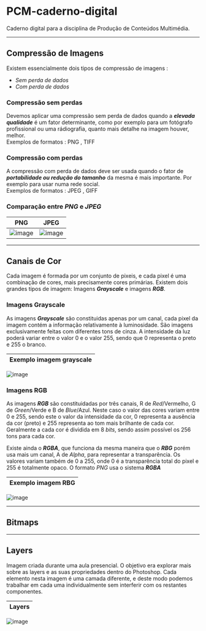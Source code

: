 # PCM-caderno-digital
Caderno digital para a disciplina de Produção de Conteúdos Multimédia.

---

## Compressão de Imagens
Existem essencialmente dois tipos de compressão de imagens : 
* *Sem perda de dados*
* *Com perda de dados*

### Compressão sem perdas
Devemos aplicar uma compressão sem perda de dados quando a ***elevada qualidade*** é um fator determinante, como por exemplo para um fotógrafo profissional ou uma rádiografia, quanto mais detalhe na imagem houver, melhor.  
Exemplos de formatos : PNG , TIFF

### Compressão com perdas
A compressão com perda de dados deve ser usada quando o fator de ***portabilidade ou redução do tamanho*** da mesma é mais importante. Por exemplo para usar numa rede social.  
Exemplos de formatos : JPEG , GIFF

### Comparação entre *PNG* e *JPEG*

| PNG | JPEG |
|------|-------|
|![image](https://www.infowester.com/img_art/form_img/comppng.png)|![image](https://www.infowester.com/img_art/form_img/compjpeg.jpg)|

---
## Canais de Cor
Cada imagem é formada por um conjunto de pixeis, e cada pixel é uma combinação de cores, mais precisamente cores primárias. Existem dois grandes tipos de imagem: Imagens ***Grayscale*** e imagens ***RGB***.

### Imagens Grayscale
As imagens ***Grayscale*** são constituidas apenas por um canal, cada pixel da imagem contém a informação relativamente à luminosidade. São imagens exclusivamente feitas com diferentes tons de cinza. A intensidade da luz poderá variar entre o valor 0 e o valor 255, sendo que 0 representa o preto e 255 o branco.  

| Exemplo imagem grayscale |
| ---- |
![image](https://cdn.pixabay.com/photo/2017/12/27/03/06/birch-3041856_960_720.jpg)

### Imagens RGB
As imagens ***RGB*** são constituidadas por três canais, R de *Red*/Vermelho, G de *Green*/Verde e B de *Blue*/Azul. Neste caso o valor das cores variam entre 0 e 255, sendo este o valor da intensidade da cor, 0 representa a ausência da cor (preto) e 255 representa ao tom mais brilhante de cada cor. Geralmente a cada cor é dividida em 8 *bits*, sendo assim possível os 256 tons para cada cor.

Existe ainda o ***RGBA***, que funciona da mesma maneira que o ***RBG*** porém usa mais um canal, A de *Alpha*, para representar a transparência. Os valores variam também de 0 a 255, onde 0 é a transparência total do pixel e 255 é totalmente opaco. O formato *PNG* usa o sistema ***RGBA***

| Exemplo imagem RBG |
| ---- |
![image](https://cdn.pixabay.com/photo/2020/08/05/20/56/keyboard-5466431_960_720.jpg)

---

## Bitmaps

---

## Layers

Imagem criada durante uma aula presencial. O objetivo era explorar mais sobre as layers e as suas propriedades dentro do Photoshop. Cada elemento nesta imagem é uma camada diferente, e deste modo podemos trabalhar em cada uma individualmente sem interferir com os restantes componentes.

| Layers |
| ---- |
![image](https://user-images.githubusercontent.com/47821731/139156126-21811167-d461-46e5-8feb-37089aafe439.png)

